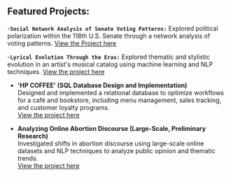 ## Featured Projects:

-**`Social Network Analysis of Senate Voting Patterns:`** Explored political polarization within the 118th U.S. Senate through a network analysis of voting patterns. 
[View the Project here](https://github.com/ecg1331/past_work/tree/main/Social%20Network%20Analysis%20of%20the%20118th%20Senate)

-**`Lyrical Evolution Through the Eras:`**
Explored thematic and stylistic evolution in an artist's musical catalog using machine learning and NLP techniques.
[View the project here](https://github.com/ecg1331/past_work/tree/main/Lyrical%20Evolution%20Through%20the%20Eras)

- **'HP COFFEE' (SQL Database Design and Implementation)**  
  Designed and implemented a relational database to optimize workflows for a café and bookstore, including menu management, sales tracking, and customer loyalty programs.  
  [View the project here](https://github.com/ecg1331/db_autumn2024/tree/main)

- **Analyzing Online Abortion Discourse (Large-Scale, Preliminary Research)**  
  Investigated shifts in abortion discourse using large-scale online datasets and NLP techniques to analyze public opinion and thematic trends.  
  [View the project here](https://github.com/macs30123-s24/final-project-online_abortion_discourse)

  

